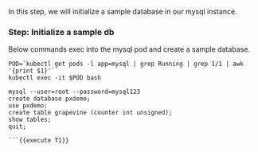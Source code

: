 In this step, we will initialize a sample database in our mysql instance.

### Step: Initialize a sample db

Below commands exec into the mysql pod and create a sample database.

```
POD=`kubectl get pods -l app=mysql | grep Running | grep 1/1 | awk '{print $1}'`
kubectl exec -it $POD bash

mysql --user=root --password=mysql123
create database pxdemo;
use pxdemo;
create table grapevine (counter int unsigned);
show tables;
quit;

```{{execute T1}}
